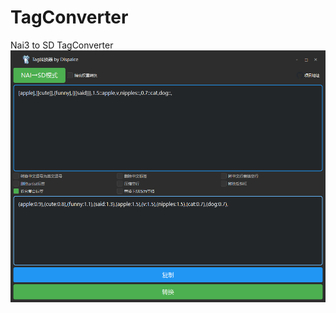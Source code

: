 # TagConverter
Nai3 to SD TagConverter
![干翻nai3](https://raw.githubusercontent.com/MikumikuDAIFans/TagConverter/refs/heads/main/QQ20241121-103652.jpg)

